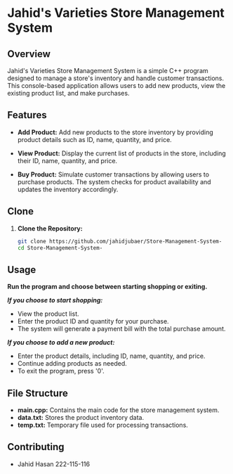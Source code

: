 # Jahid's Varieties Store Management System

## Overview

Jahid's Varieties Store Management System is a simple C++ program designed to manage a store's inventory and handle customer transactions. This console-based application allows users to add new products, view the existing product list, and make purchases.

## Features

- **Add Product:** Add new products to the store inventory by providing product details such as ID, name, quantity, and price.

- **View Product:** Display the current list of products in the store, including their ID, name, quantity, and price.

- **Buy Product:** Simulate customer transactions by allowing users to purchase products. The system checks for product availability and updates the inventory accordingly.

## Clone

1. **Clone the Repository:**
   ```bash
   git clone https://github.com/jahidjubaer/Store-Management-System-
   cd Store-Management-System-
   

## Usage

**Run the program and choose between starting shopping or exiting.**

***If you choose to start shopping:***
- View the product list.
- Enter the product ID and quantity for your purchase.
- The system will generate a payment bill with the total purchase amount.

***If you choose to add a new product:***
- Enter the product details, including ID, name, quantity, and price.
- Continue adding products as needed.
- To exit the program, press '0'.

## File Structure

- **main.cpp:** Contains the main code for the store management system.
- **data.txt:** Stores the product inventory data.
- **temp.txt:** Temporary file used for processing transactions.

## Contributing
- Jahid Hasan
  222-115-116
